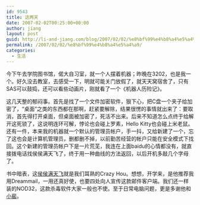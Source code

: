 ```yaml
---
id: 9543
title: 这两天
date: 2007-02-02T00:25:00+00:00
author: jiang
layout: post
guid: http://li-and-jiang.com/blog/2007/02/02/%e8%bf%99%e4%b8%a4%e5%a4%a9/
permalink: /2007/02/02/%e8%bf%99%e4%b8%a4%e5%a4%a9/
categories:
  - 生活
---
```

今下午去学院图书馆，偌大自习室，就一个人摆着机器；昨晚在3202，也是我一个。好久没去教室，去感受一下，明就可能关门放假了，就天天窝宿舍了，只有SAS可以鼓捣，还可以看些动画片，刚就看了一个《机器人历险记》。

这几天整的郁闷事。首先是找了一个文件加密软件，狠下心，把C盘一个夹子给加密了，“桌面”之类的东西都在那啊，赶紧要解除，结果很愣的事情就出来了：要取消，首先得打开桌面，但桌面被加密了，死活不出来。后来不知道怎么点终于给解开这死锁了，这说明连环可解，悖论也会碰上罗素，Hello Kitty也会碰上米老鼠。还有一件，本来我的机器就一个默认的管理员帐户，手一抖，又给新建了一个，忘了这也会是计算机管理员，删都删不掉，以前勤苦经营的帐户只能在安全模式下找回。这个新建的管理员帐户下是一片荒芜，我连在上面baidu的心情都没有，就直接拨电话找侯侯满天飞了，终于用一种曲线的方法返回，以后开机多敲几个字母了。

书中暗表，这[侯侯满天飞](http://leihou.spaces.live.com/)就是我们耳熟的Crazy Hou。想想，开学来，是他推荐我用Dreammail，一用还真好使，也要四处向人宣传这款邮件客户端。我们还一样装的NOD32，这款杀毒软件大家一般也不使。至于日常电脑问题，更是多谢他和[小裴](http://bbs.ss.pku.edu.cn/ss/index.php/6798)。
